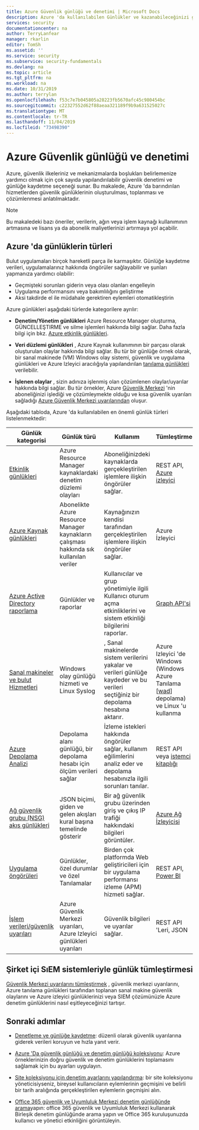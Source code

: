 ```yaml
---
title: Azure Güvenlik günlüğü ve denetimi | Microsoft Docs
description: Azure 'da kullanılabilen Günlükler ve kazanabileceğinizi güvenlik öngörüleri hakkında bilgi edinin.
services: security
documentationcenter: na
author: TerryLanfear
manager: rkarlin
editor: TomSh
ms.assetid: ''
ms.service: security
ms.subservice: security-fundamentals
ms.devlang: na
ms.topic: article
ms.tgt_pltfrm: na
ms.workload: na
ms.date: 10/31/2019
ms.author: terrylan
ms.openlocfilehash: f53c7e7b045805a28223fb5670afc45c980454bc
ms.sourcegitcommit: c22327552d62f88aeaa321189f9b9a631525027c
ms.translationtype: MT
ms.contentlocale: tr-TR
ms.lasthandoff: 11/04/2019
ms.locfileid: "73498390"
---
```

# <a name="azure-security-logging-and-auditing"></a>Azure Güvenlik günlüğü ve denetimi

Azure, güvenlik ilkeleriniz ve mekanizmalarda boşlukları belirlemenize yardımcı olmak için çok sayıda yapılandırılabilir güvenlik denetimi ve günlüğe kaydetme seçeneği sunar. Bu makalede, Azure 'da barındırılan hizmetlerden güvenlik günlüklerinin oluşturulması, toplanması ve çözümlenmesi anlatılmaktadır.

> [!Note]
> Bu makaledeki bazı öneriler, verilerin, ağın veya işlem kaynağı kullanımının artmasına ve lisans ya da abonelik maliyetlerinizi artırmaya yol açabilir.

## <a name="types-of-logs-in-azure"></a>Azure 'da günlüklerin türleri

Bulut uygulamaları birçok hareketli parça ile karmaşıktır. Günlüğe kaydetme verileri, uygulamalarınız hakkında öngörüler sağlayabilir ve şunları yapmanıza yardımcı olabilir:

- Geçmişteki sorunları giderin veya olası olanları engelleyin
- Uygulama performansını veya bakımlılığını geliştirme
- Aksi takdirde el ile müdahale gerektiren eylemleri otomatikleştirin

Azure günlükleri aşağıdaki türlerde kategorilere ayrılır:
* **Denetim/Yönetim günlükleri** Azure Resource Manager oluşturma, GÜNCELLEŞTIRME ve silme işlemleri hakkında bilgi sağlar. Daha fazla bilgi için bkz. [Azure etkinlik günlükleri](../../azure-monitor/platform/activity-logs-overview.md).

* **Veri düzlemi günlükleri** , Azure Kaynak kullanımının bir parçası olarak oluşturulan olaylar hakkında bilgi sağlar. Bu tür bir günlüğe örnek olarak, bir sanal makinede (VM) Windows olay sistemi, güvenlik ve uygulama günlükleri ve Azure Izleyici aracılığıyla yapılandırılan [tanılama günlükleri](../../azure-monitor/platform/resource-logs-overview.md) verilebilir.

* **İşlenen olaylar** , sizin adınıza işlenmiş olan çözümlenen olaylar/uyarılar hakkında bilgi sağlar. Bu tür örnekler, Azure [Güvenlik Merkezi](../../security-center/security-center-intro.md) 'nin aboneliğinizi işlediği ve çözümleymekte olduğu ve kısa güvenlik uyarıları sağladığı [Azure Güvenlik Merkezi uyarılarından](../../security-center/security-center-managing-and-responding-alerts.md) oluşur.

Aşağıdaki tabloda, Azure 'da kullanılabilen en önemli günlük türleri listelenmektedir:

| Günlük kategorisi | Günlük türü | Kullanım | Tümleştirme |
| ------------ | -------- | ------ | ----------- |
|[Etkinlik günlükleri](../../azure-monitor/platform/activity-logs-overview.md)|Azure Resource Manager kaynaklardaki denetim düzlemi olayları|  Aboneliğinizdeki kaynaklarda gerçekleştirilen işlemlere ilişkin öngörüler sağlar.|    REST API, [Azure izleyici](../../azure-monitor/platform/activity-logs-overview.md)|
|[Azure Kaynak günlükleri](../../azure-monitor/platform/resource-logs-overview.md)|Abonelikte Azure Resource Manager kaynakların çalışması hakkında sık kullanılan veriler|   Kaynağınızın kendisi tarafından gerçekleştirilen işlemlere ilişkin öngörüler sağlar.| Azure İzleyici|
|[Azure Active Directory raporlama](../../active-directory/reports-monitoring/overview-reports.md)|Günlükler ve raporlar | Kullanıcılar ve grup yönetimiyle ilgili Kullanıcı oturum açma etkinliklerini ve sistem etkinliği bilgilerini raporlar.|[Graph API'si](../../active-directory/develop/active-directory-graph-api-quickstart.md)|
|[Sanal makineler ve bulut Hizmetleri](../../azure-monitor/learn/quick-collect-azurevm.md)|Windows olay günlüğü hizmeti ve Linux Syslog|  , Sanal makinelerde sistem verilerini yakalar ve verileri günlüğe kaydeder ve bu verileri seçtiğiniz bir depolama hesabına aktarır.|   Azure Izleyici 'de Windows (Windows Azure Tanılama [[wad](../../monitoring-and-diagnostics/azure-diagnostics.md)] depolama) ve Linux 'u kullanma|
|[Azure Depolama Analizi](https://docs.microsoft.com/rest/api/storageservices/fileservices/storage-analytics)|Depolama alanı günlüğü, bir depolama hesabı için ölçüm verileri sağlar|İzleme istekleri hakkında öngörüler sağlar, kullanım eğilimlerini analiz eder ve depolama hesabınızla ilgili sorunları tanılar.|   REST API veya [istemci kitaplığı](https://msdn.microsoft.com/library/azure/mt347887.aspx)|
|[Ağ güvenlik grubu (NSG) akış günlükleri](../../network-watcher/network-watcher-nsg-flow-logging-overview.md)|JSON biçimi, giden ve gelen akışları kural başına temelinde gösterir|Bir ağ güvenlik grubu üzerinden giriş ve çıkış IP trafiği hakkındaki bilgileri görüntüler.|[Azure Ağ İzleyicisi](../../network-watcher/network-watcher-monitoring-overview.md)|
|[Uygulama öngörüleri](../../azure-monitor/app/app-insights-overview.md)|Günlükler, özel durumlar ve özel Tanılamalar|  Birden çok platformda Web geliştiricileri için bir uygulama performansı izleme (APM) hizmeti sağlar.| REST API, [Power BI](https://powerbi.microsoft.com/documentation/powerbi-azure-and-power-bi/)|
|[İşlem verileri/güvenlik uyarıları](../../security-center/security-center-intro.md)|  Azure Güvenlik Merkezi uyarıları, Azure Izleyici günlükleri uyarıları|    Güvenlik bilgileri ve uyarılar sağlar.|  REST API 'Leri, JSON|

## <a name="log-integration-with-on-premises-siem-systems"></a>Şirket içi SıEM sistemleriyle günlük tümleştirmesi
[Güvenlik Merkezi uyarılarını tümleştirmek](../../security-center/security-center-export-data-to-siem.md) , güvenlik merkezi uyarılarını, Azure tanılama günlükleri tarafından toplanan sanal makine güvenlik olaylarını ve Azure izleyici günlüklerinizi veya SIEM çözümünüzle Azure denetim günlüklerini nasıl eşitleyeceğinizi tartışır.

## <a name="next-steps"></a>Sonraki adımlar

- [Denetleme ve günlüğe kaydetme](management-monitoring-overview.md): düzenli olarak güvenlik uyarılarına giderek verileri koruyun ve hızla yanıt verir.

- [Azure 'Da güvenlik günlüğü ve denetim günlüğü koleksiyonu](https://azure.microsoft.com/resources/videos/security-logging-and-audit-log-collection/): Azure örneklerinizin doğru güvenlik ve denetim günlüklerini toplamasını sağlamak için bu ayarları uygulayın.

- [Site koleksiyonu için denetim ayarlarını yapılandırma](https://support.office.com/article/Configure-audit-settings-for-a-site-collection-A9920C97-38C0-44F2-8BCB-4CF1E2AE22D2?ui=&rs=&ad=US): bir site koleksiyonu yöneticisiyseniz, bireysel kullanıcıların eylemlerinin geçmişini ve belirli bir tarih aralığında gerçekleştirilen eylemlerin geçmişini alın.

- [Office 365 güvenlik ve Uyumluluk Merkezi denetim günlüğünde arama](https://support.office.com/article/Search-the-audit-log-in-the-Office-365-Security-Compliance-Center-0d4d0f35-390b-4518-800e-0c7ec95e946c?ui=&rs=&ad=US)yapın: office 365 güvenlik ve Uyumluluk Merkezi kullanarak Birleşik denetim günlüğünde arama yapın ve Office 365 kuruluşunuzda kullanıcı ve yönetici etkinliğini görüntüleyin.
